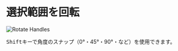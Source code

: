 # 選択範囲を回転

![Rotate Handles](rotate/rotatehandles.gif)

<kbd>Shift</kbd>キーで角度のスナップ（0°・45°・90°・など）を使用できます。
